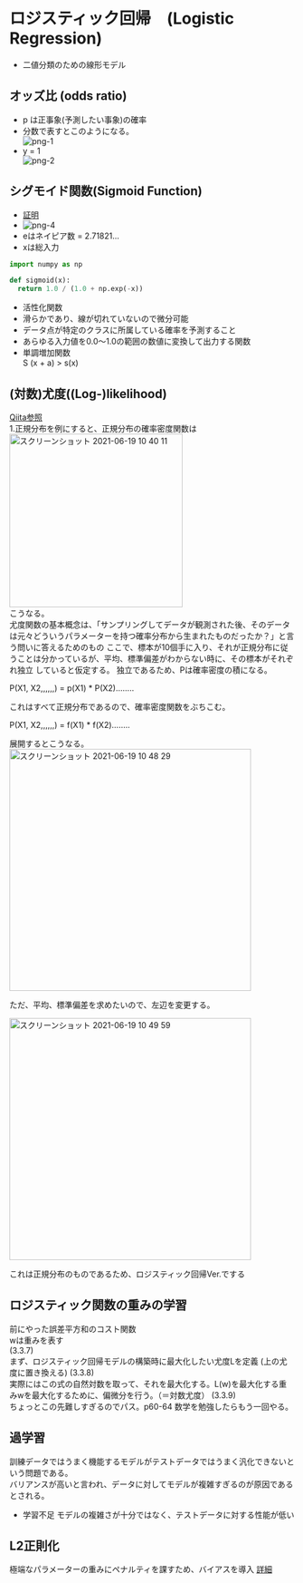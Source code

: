 # ロジスティック回帰　(Logistic Regression)
- 二値分類のための線形モデル
## オッズ比 (odds ratio)
- p は正事象(予測したい事象)の確率
- 分数で表すとこのようになる。  
![png-1](https://user-images.githubusercontent.com/54165015/122390759-493da280-cfad-11eb-911c-b15141789f4c.png)
- y = 1  
![png-2](https://user-images.githubusercontent.com/54165015/122390988-82761280-cfad-11eb-8067-c0118a40a0b2.png)


## シグモイド関数(Sigmoid Function)
- [証明](https://risalc.info/src/sigmoid-function.html)  
- ![png-4](https://user-images.githubusercontent.com/54165015/122391324-d7b22400-cfad-11eb-835e-fcc63447ba98.png)  
- eはネイピア数 = 2.71821...  
- xは総入力　　　　　　　　　　　　　　　　　　　　　　　　　　　　　　　　　　　　　　　　　　　　　　　　　　　　　　　　　　　　　　　　　　　　　　　　　　　　　
``` python
import numpy as np

def sigmoid(x):
  return 1.0 / (1.0 + np.exp(-x))
```
- 活性化関数
- 滑らかであり、線が切れていないので微分可能
- データ点が特定のクラスに所属している確率を予測すること
- あらゆる入力値を0.0～1.0の範囲の数値に変換して出力する関数  
- 単調増加関数  
S (x + a) > s(x)  

## (対数)尤度((Log-)likelihood)
[Qiita参照](https://qiita.com/kenmatsu4/items/b28d1b3b3d291d0cc698)  
1.正規分布を例にすると、正規分布の確率密度関数は  
<img width="306" alt="スクリーンショット 2021-06-19 10 40 11" src="https://user-images.githubusercontent.com/54165015/122627484-bc006800-d0ea-11eb-9492-04ef5576ddb8.png">  
こうなる。  
尤度関数の基本概念は、「サンプリングしてデータが観測された後、そのデータは元々どういうパラメーターを持つ確率分布から生まれたものだったか？」と言う問いに答えるためのもの
ここで、標本が10個手に入り、それが正規分布に従うことは分かっているが、平均、標準偏差がわからない時に、その標本がそれぞれ独立
していると仮定する。
独立であるため、Pは確率密度の積になる。  

P(X1, X2,,,,,,) = p(X1) * P(X2)……..  

これはすべて正規分布であるので、確率密度関数をぶちこむ。 

P(X1, X2,,,,,,) = f(X1) * f(X2)……..  

展開するとこうなる。  
<img width="427" alt="スクリーンショット 2021-06-19 10 48 29" src="https://user-images.githubusercontent.com/54165015/122627653-e43c9680-d0eb-11eb-8600-2121e919e9ba.png"> 

ただ、平均、標準偏差を求めたいので、左辺を変更する。

<img width="427" alt="スクリーンショット 2021-06-19 10 49 59" src="https://user-images.githubusercontent.com/54165015/122627686-19e17f80-d0ec-11eb-962f-f102e81d66e7.png"> 

これは正規分布のものであるため、ロジスティック回帰Ver.でする  

## ロジスティック関数の重みの学習
前にやった誤差平方和のコスト関数  
wは重みを表す  
(3.3.7)  
まず、ロジスティック回帰モデルの構築時に最大化したい尤度Lを定義
(上の尤度に置き換える)
(3.3.8)  
実際にはこの式の自然対数を取って、それを最大化する。L(w)を最大化する重みwを最大化するために、偏微分を行う。（＝対数尤度）
(3.3.9)  
ちょっとこの先難しすぎるのでパス。p60-64 数学を勉強したらもう一回やる。

## 過学習
訓練データではうまく機能するモデルがテストデータではうまく汎化できないという問題である。  
バリアンスが高いと言われ、データに対してモデルが複雑すぎるのが原因であるとされる。
 - 学習不足
モデルの複雑さが十分ではなく、テストデータに対する性能が低い

## L2正則化
極端なパラメーターの重みにペナルティを課すため、バイアスを導入
[詳細](https://ai-trend.jp/basic-study/neural-network/regularization/)
